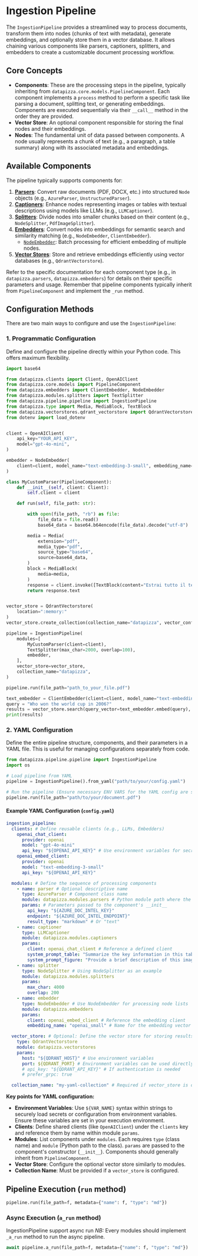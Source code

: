 # Ingestion Pipeline


The `IngestionPipeline` provides a streamlined way to process documents, transform them into nodes (chunks of text with metadata), generate embeddings, and optionally store them in a vector database. It allows chaining various components like parsers, captioners, splitters, and embedders to create a customizable document processing workflow.


## Core Concepts

-   **Components**: These are the processing steps in the pipeline, typically inheriting from `datapizza.core.models.PipelineComponent`. Each component implements a `process` method to perform a specific task like parsing a document, splitting text, or generating embeddings. Components are executed sequentially via their `__call__` method in the order they are provided.
-   **Vector Store**: An optional component responsible for storing the final nodes and their embeddings.
-   **Nodes**: The fundamental unit of data passed between components. A node usually represents a chunk of text (e.g., a paragraph, a table summary) along with its associated metadata and embeddings.

## Available Components

The pipeline typically supports components for:

1.  [**Parsers**](../RAG/Components/parsers.md): Convert raw documents (PDF, DOCX, etc.) into structured `Node` objects (e.g., `AzureParser`, `UnstructuredParser`).
2.  [**Captioners**](../RAG/Components/captioners.md): Enhance nodes representing images or tables with textual descriptions using models like LLMs (e.g., `LLMCaptioner`).
3.  [**Splitters**](../RAG/Components/splitters.md): Divide nodes into smaller chunks based on their content (e.g., `NodeSplitter`, `PdfImageSplitter`).
4.  [**Embedders**](../RAG/Components/embedders.md): Convert nodes into embeddings for semantic search and similarity matching (e.g., `NodeEmbedder`, `ClientEmbedder`).
     - [`NodeEmbedder`](../RAG/Components/embedders.md#nodeembedder): Batch processing for efficient embedding of multiple nodes.
5.  [**Vector Stores**](../RAG/Components/vectorstores.md): Store and retrieve embeddings efficiently using vector databases (e.g., `QdrantVectorstore`).

Refer to the specific documentation for each component type (e.g., in `datapizza.parsers`, `datapizza.embedders`) for details on their specific parameters and usage. Remember that pipeline components typically inherit from `PipelineComponent` and implement the `_run` method.


## Configuration Methods

There are two main ways to configure and use the `IngestionPipeline`:

### 1. Programmatic Configuration

Define and configure the pipeline directly within your Python code. This offers maximum flexibility.

```python
import base64

from datapizza.clients import Client, OpenAIClient
from datapizza.core.models import PipelineComponent
from datapizza.embedders import ClientEmbedder, NodeEmbedder
from datapizza.modules.splitters import TextSplitter
from datapizza.pipeline.pipeline import IngestionPipeline
from datapizza.type import Media, MediaBlock, TextBlock
from datapizza.vectorstores.qdrant_vectorstore import QdrantVectorstore, VectorConfig
from dotenv import load_dotenv


client = OpenAIClient(
    api_key="YOUR_API_KEY",
    model="gpt-4o-mini",
)

embedder = NodeEmbedder(
    client=client, model_name="text-embedding-3-small", embedding_name="small"
)

class MyCustomParser(PipelineComponent):
    def __init__(self, client: Client):
        self.client = client

    def run(self, file_path: str):

        with open(file_path, "rb") as file:
            file_data = file.read()
            base64_data = base64.b64encode(file_data).decode("utf-8")

        media = Media(
            extension="pdf",
            media_type="pdf",
            source_type="base64",
            source=base64_data,
        )
        block = MediaBlock(
            media=media,
        )
        response = client.invoke([TextBlock(content="Estrai tutto il testo che vedi in questo documento"), block])
        return response.text


vector_store = QdrantVectorstore(
    location=":memory:"
)
vector_store.create_collection(collection_name="datapizza", vector_config=[VectorConfig(dimensions=1536, name="vector_name")])

pipeline = IngestionPipeline(
    modules=[
        MyCustomParser(client=client),
        TextSplitter(max_char=2000, overlap=100),
        embedder, 
    ],
    vector_store=vector_store,
    collection_name="datapizza",
)

pipeline.run(file_path="path_to_your_file.pdf")

text_embedder = ClientEmbedder(client=client, model_name="text-embedding-3-small", embedding_name="small")
query = "Who won the world cup in 2006?"
results = vector_store.search(query_vector=text_embedder.embed(query), collection_name="datapizza", k=4)
print(results)

```


### 2. YAML Configuration

Define the entire pipeline structure, components, and their parameters in a YAML file. This is useful for managing configurations separately from code.

```python
from datapizza.pipeline.pipeline import IngestionPipeline
import os

# Load pipeline from YAML
pipeline = IngestionPipeline().from_yaml("path/to/your/config.yaml")

# Run the pipeline (Ensure necessary ENV VARS for the YAML config are set)
pipeline.run(file_path="path/to/your/document.pdf")
```

#### Example YAML Configuration (`config.yaml`)

```yaml
ingestion_pipeline:
  clients: # Define reusable clients (e.g., LLMs, Embedders)
    openai_chat_client:
      provider: openai
      model: "gpt-4o-mini"
      api_key: "${OPENAI_API_KEY}" # Use environment variables for secrets
    openai_embed_client:
      provider: openai
      model: "text-embedding-3-small"
      api_key: "${OPENAI_API_KEY}"

  modules: # Define the sequence of processing components
    - name: parser # Optional descriptive name
      type: AzureParser # Component class name
      module: datapizza.modules.parsers # Python module path where the class resides
      params: # Parameters passed to the component's __init__
        api_key: "${AZURE_DOC_INTEL_KEY}"
        endpoint: "${AZURE_DOC_INTEL_ENDPOINT}"
        result_type: "markdown" # Or "text"
    - name: captioner
      type: LLMCaptioner
      module: datapizza.modules.captioners
      params:
        client: openai_chat_client # Reference a defined client
        system_prompt_table: "Summarize the key information in this table concisely."
        system_prompt_figure: "Provide a brief description of this image."
    - name: splitter
      type: NodeSplitter # Using NodeSplitter as an example
      module: datapizza.modules.splitters
      params:
        max_char: 4000
        overlap: 200
    - name: embedder
      type: NodeEmbedder # Use NodeEmbedder for processing node lists
      module: datapizza.embedders
      params:
        client: openai_embed_client # Reference the embedding client
        embedding_name: "openai_small" # Name for the embedding vector in Node metadata

  vector_store: # Optional: Define the vector store for storing results
    type: QdrantVectorstore
    module: datapizza.vectorstores
    params:
      host: "${QDRANT_HOST}" # Use environment variables
      port: ${QDRANT_PORT} # Environment variables can be used directly if numeric
      # api_key: "${QDRANT_API_KEY}" # If authentication is needed
      # prefer_grpc: true

  collection_name: "my-yaml-collection" # Required if vector_store is defined
```

**Key points for YAML configuration:**

-   **Environment Variables**: Use `${VAR_NAME}` syntax within strings to securely load secrets or configuration from environment variables. Ensure these variables are set in your execution environment.
-   **Clients**: Define shared clients (like `OpenAIClient`) under the `clients` key and reference them by name within module `params`.
-   **Modules**: List components under `modules`. Each requires `type` (class name) and `module` (Python path to the class). `params` are passed to the component's constructor (`__init__`). Components should generally inherit from `PipelineComponent`.
-   **Vector Store**: Configure the optional vector store similarly to modules.
-   **Collection Name**: Must be provided if a `vector_store` is configured.


## Pipeline Execution (`run` method)
```python
pipeline.run(file_path=f, metadata={"name": f, "type": "md"})
```
### Async Execution (`a_run` method)

IngestionPipeline support async run
*NB:* Every modules should implement `_a_run` method to run the async pipeline.

```python
await pipeline.a_run(file_path=f, metadata={"name": f, "type": "md"})
```

